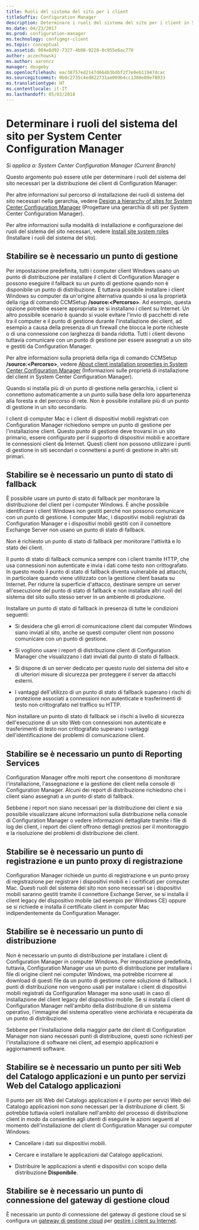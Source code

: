 ```yaml
---
title: Ruoli del sistema del sito per i client
titleSuffix: Configuration Manager
description: Determinare i ruoli del sistema del sito per i client in System Center Configuration Manager.
ms.date: 04/23/2017
ms.prod: configuration-manager
ms.technology: configmgr-client
ms.topic: conceptual
ms.assetid: 984e8d92-7327-4b08-9228-0c955e6ac778
author: aczechowski
ms.author: aaroncz
manager: dougeby
ms.openlocfilehash: eac38757ed2147d664b3bdbf2f7e0eb11947dcac
ms.sourcegitcommit: 0b0c2735c4ed822731ae069b4cc1380e89e78933
ms.translationtype: HT
ms.contentlocale: it-IT
ms.lasthandoff: 05/03/2018
---
```

# <a name="determine-the-site-system-roles-for-system-center-configuration-manager-clients"></a>Determinare i ruoli del sistema del sito per System Center Configuration Manager

*Si applica a: System Center Configuration Manager (Current Branch)*

Questo argomento può essere utile per determinare i ruoli del sistema del sito necessari per la distribuzione dei client di Configuration Manager:  

 Per altre informazioni sul percorso di installazione dei ruoli di sistema del sito necessari nella gerarchia, vedere [Design a hierarchy of sites for System Center Configuration Manager](../../../../core/plan-design/hierarchy/design-a-hierarchy-of-sites.md) (Progettare una gerarchia di siti per System Center Configuration Manager).  

 Per altre informazioni sulla modalità di installazione e configurazione dei ruoli del sistema del sito necessari, vedere [Install site system roles](../../../../core/servers/deploy/configure/install-site-system-roles.md) (Installare i ruoli del sistema del sito).  

##  <a name="determine-if-you-need-a-management-point"></a>Stabilire se è necessario un punto di gestione  
 Per impostazione predefinita, tutti i computer client Windows usano un punto di distribuzione per installare il client di Configuration Manager e possono eseguire il fallback su un punto di gestione quando non è disponibile un punto di distribuzione. È tuttavia possibile installare i client Windows su computer da un'origine alternativa quando si usa la proprietà della riga di comando CCMSetup **/source:<Percorso\>**. Ad esempio, questa opzione potrebbe essere appropriata se si installano i client su Internet. Un altro possibile scenario è quando si vuole evitare l'invio di pacchetti di rete tra il computer e il punto di gestione durante l'installazione dei client, ad esempio a causa della presenza di un firewall che blocca le porte richieste o di una connessione con larghezza di banda ridotta. Tutti i client devono tuttavia comunicare con un punto di gestione per essere assegnati a un sito e gestiti da Configuration Manager.  

 Per altre informazioni sulla proprietà della riga di comando CCMSetup **/source:<Percorso\>**, vedere [About client installation properties in System Center Configuration Manager](../../../../core/clients/deploy/about-client-installation-properties.md) (Informazioni sulle proprietà di installazione del client in System Center Configuration Manager).  

 Quando si installa più di un punto di gestione nella gerarchia, i client si connettono automaticamente a un punto sulla base della loro appartenenza alla foresta e del percorso di rete. Non è possibile installare più di un punto di gestione in un sito secondario.  

 I client di computer Mac e i client di dispositivi mobili registrati con Configuration Manager richiedono sempre un punto di gestione per l'installazione client. Questo punto di gestione deve trovarsi in un sito primario, essere configurato per il supporto di dispositivi mobili e accettare le connessioni client da Internet. Questi client non possono utilizzare i punti di gestione in siti secondari o connettersi a punti di gestione in altri siti primari.  

##  <a name="determine-if-you-need-a-fallback-status-point"></a>Stabilire se è necessario un punto di stato di fallback  
 È possibile usare un punto di stato di fallback per monitorare la distribuzione del client per i computer Windows. È anche possibile identificare i client Windows non gestiti perché non possono comunicare con un punto di gestione. I computer Mac, i dispositivi mobili registrati da Configuration Manager e i dispositivi mobili gestiti con il connettore Exchange Server non usano un punto di stato di fallback.  

 Non è richiesto un punto di stato di fallback per monitorare l'attività e lo stato dei client.  

 Il punto di stato di fallback comunica sempre con i client tramite HTTP, che usa connessioni non autenticate e invia i dati come testo non crittografato. In questo modo il punto di stato di fallback diventa vulnerabile ad attacchi, in particolare quando viene utilizzato con la gestione client basata su Internet. Per ridurre la superficie d'attacco, destinare sempre un server all'esecuzione del punto di stato di fallback e non installare altri ruoli del sistema del sito sullo stesso server in un ambiente di produzione.  

 Installare un punto di stato di fallback in presenza di tutte le condizioni seguenti:  

-   Si desidera che gli errori di comunicazione client dai computer Windows siano inviati al sito, anche se questi computer client non possono comunicare con un punto di gestione.  

-   Si vogliono usare i report di distribuzione client di Configuration Manager che visualizzano i dati inviati dal punto di stato di fallback.  

-   Si dispone di un server dedicato per questo ruolo del sistema del sito e di ulteriori misure di sicurezza per proteggere il server da attacchi esterni.  

-   I vantaggi dell'utilizzo di un punto di stato di fallback superano i rischi di protezione associati a connessioni non autenticate e trasferimenti di testo non crittografato nel traffico su HTTP.  

 Non installare un punto di stato di fallback se i rischi a livello di sicurezza dell'esecuzione di un sito Web con connessioni non autenticate e trasferimenti di testo non crittografato superano i vantaggi dell'identificazione dei problemi di comunicazione client.  

##  <a name="determine-whether-you-need-a-reporting-services-point"></a>Stabilire se è necessario un punto di Reporting Services  
 Configuration Manager offre molti report che consentono di monitorare l'installazione, l'assegnazione e la gestione dei client nella console di Configuration Manager. Alcuni dei report di distribuzione richiedono che i client siano assegnati a un punto di stato di fallback.  

 Sebbene i report non siano necessari per la distribuzione dei client e sia possibile visualizzare alcune informazioni sulla distribuzione nella console di Configuration Manager o vedere informazioni dettagliate tramite i file di log dei client, i report dei client offrono dettagli preziosi per il monitoraggio e la risoluzione dei problemi di distribuzione dei client.  

##  <a name="determine-if-you-need-an-enrollment-point-and-an-enrollment-proxy-point"></a>Stabilire se è necessario un punto di registrazione e un punto proxy di registrazione  
 Configuration Manager richiede un punto di registrazione e un punto proxy di registrazione per registrare i dispositivi mobili e i certificati per computer Mac. Questi ruoli del sistema del sito non sono necessari se i dispositivi mobili saranno gestiti tramite il connettore Exchange Server, se si installa il client legacy del dispositivo mobile (ad esempio per Windows CE) oppure se si richiede e installa il certificato client in computer Mac indipendentemente da Configuration Manager.  

##  <a name="determine-if-you-need-a-distribution-point"></a>Stabilire se è necessario un punto di distribuzione  
 Non è necessario un punto di distribuzione per installare i client di Configuration Manager in computer Windows. Per impostazione predefinita, tuttavia, Configuration Manager usa un punto di distribuzione per installare i file di origine client nei computer Windows, ma potrebbe ricorrere al download di questi file da un punto di gestione come soluzione di fallback. I punti di distribuzione non vengono usati per installare i client di dispositivi mobili registrati da Configuration Manager ma sono usati in caso di installazione del client legacy del dispositivo mobile. Se si installa il client di Configuration Manager nell'ambito della distribuzione di un sistema operativo, l'immagine del sistema operativo viene archiviata e recuperata da un punto di distribuzione.  

 Sebbene per l'installazione della maggior parte dei client di Configuration Manager non siano necessari punti di distribuzione, questi sono richiesti per l'installazione di software nei client, ad esempio applicazioni e aggiornamenti software.  

##  <a name="determine-if-you-need-an-application-catalog-website-point-and-an-application-catalog-web-services-point"></a>Stabilire se è necessario un punto per siti Web del Catalogo applicazioni e un punto per servizi Web del Catalogo applicazioni  
 Il punto per siti Web del Catalogo applicazioni e il punto per servizi Web del Catalogo applicazioni non sono necessari per la distribuzione di client. Si potrebbe tuttavia volerli installare nell'ambito del processo di distribuzione client in modo da consentire agli utenti di eseguire le azioni seguenti al momento dell'installazione del client di Configuration Manager sui computer Windows:  

-   Cancellare i dati sui dispositivi mobili.  

-   Cercare e installare le applicazioni dal Catalogo applicazioni.  

-   Distribuire le applicazioni a utenti e dispositivi con scopo della distribuzione **Disponibile**.  

##  <a name="determine-whether-you-require-a-cloud-management-gateway-connector-point"></a>Stabilire se è necessario un punto di connessione del gateway di gestione cloud 

È necessario un punto di connessione del gateway di gestione cloud se si configura un [gateway di gestione cloud](/sccm/core/clients/manage/setup-cloud-management-gateway) per [gestire i client su Internet](/sccm/core/clients/manage/manage-clients-internet).


 